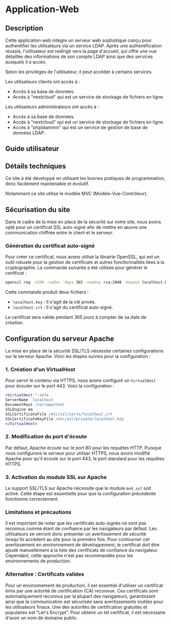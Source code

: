 # Application-Web

## Description

Cette application web intègre un serveur web sophistiqué conçu pour authentifier les utilisateurs via un service LDAP. 
Après une authentification réussie, l'utilisateur est redirigé vers la page d'accueil, qui offre une vue détaillée des informations de son compte LDAP ainsi que des services auxquels il a accès.

Selon les privilèges de l'utilisateur, il peut accéder à certains services.

Les utilisateurs clients ont accès à :

- Accès à sa base de données. 
- Accès à "nextcloud" qui est un service de stockage de fichiers en ligne.

Les utilisateurs administrateurs ont accès à :

- Accès à sa base de données.
- Accès à "nextcloud" qui est un service de stockage de fichiers en ligne.
- Accès à "phpldammin" qui est un service de gestion de base de données LDAP.

## Guide utilisateur    




## Détails techniques 

Ce site à été développé en utilisant les bonnes pratiques de programmation, donc facilement maintenable et évolutif.

Notamment ce site utilise le modèle MVC (Modèle-Vue-Contrôleur). 




## Sécurisation du site

Dans le cadre de la mise en place de la sécurité sur notre site, nous avons opté pour un certificat SSL auto-signé afin de mettre en œuvre une communication chiffrée entre le client et le serveur.

### Génération du certificat auto-signé

Pour créer ce certificat, nous avons utilisé la librairie OpenSSL, qui est un outil robuste pour la gestion de certificats et autres fonctionnalités liées à la cryptographie. La commande suivante a été utilisée pour générer le certificat :

```bash
openssl req -x509 -nodes -days 365 -newkey rsa:2048 -keyout localhost.key -out localhost.crt
```

Cette commande produit deux fichiers :

- `localhost.key` : Il s'agit de la clé privée.
- `localhost.crt` : Il s'agit du certificat auto-signé.

Le certificat sera valide pendant 365 jours à compter de sa date de création.

## Configuration du serveur Apache

La mise en place de la sécurité SSL/TLS nécessite certaines configurations sur le serveur Apache. Voici les étapes suivies pour la configuration :

### 1. Création d'un VirtualHost

Pour servir le contenu via HTTPS, nous avons configuré un `VirtualHost` pour écouter sur le port 443. Voici la configuration :

```apache
<VirtualHost *:443>
ServerName  localhost
DocumentRoot /var/www/html
SSLEngine on
SSLCertificateFile /etc/ssl/certs/localhost.crt
SSLCertificateKeyFile /etc/ssl/private/localhost.key
</VirtualHost>
```

### 2. Modification du port d'écoute

Par défaut, Apache écoute sur le port 80 pour les requêtes HTTP. Puisque nous configurons le serveur pour utiliser HTTPS, nous avons modifié Apache pour qu'il écoute sur le port 443, le port standard pour les requêtes HTTPS.

### 3. Activation du module SSL sur Apache

Le support SSL/TLS sur Apache nécessite que le module `mod_ssl` soit activé. Cette étape est essentielle pour que la configuration précédente fonctionne correctement.


### Limitations et précautions

Il est important de noter que les certificats auto-signés ne sont pas reconnus comme étant de confiance par les navigateurs par défaut. 
Les utilisateurs se verront donc présenter un avertissement de sécurité lorsqu'ils accèdent au site pour la première fois. 
Pour contourner cet avertissement en environnement de développement, le certificat doit être ajouté manuellement à la liste des certificats de confiance du navigateur. 
Cependant, cette approche n'est pas recommandée pour les environnements de production.

### Alternative : Certificats valides

Pour un environnement de production, il est essentiel d'utiliser un certificat émis par une autorité de certification (CA) reconnue. 
Ces certificats sont automatiquement reconnus par la plupart des navigateurs, garantissant ainsi que la communication est sécurisée sans avertissements inutiles pour les utilisateurs finaux. 
Une des autorités de certification gratuites et populaires est "Let's Encrypt". Pour obtenir un tel certificat, il est nécessaire d'avoir un nom de domaine public.
